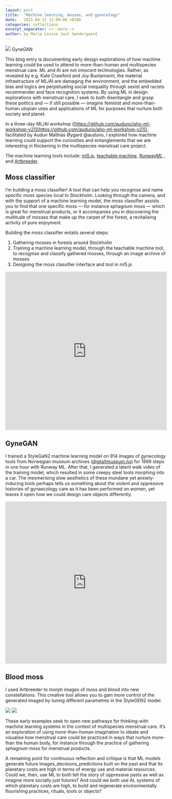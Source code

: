 ```yaml
---
layout: post
title:  "Machine learning, mosses, and gynecology"
date:   2021-04-12 12:00:00 +0200
categories: reflections
excerpt_separator: <!--more-->
author: by Marie Louise Juul Søndergaard
---
```


![](/menstrual-care-blog/assets/images/GyneGEN_gallery.jpeg)
<span class="caption">GyneGAN</span>

This blog entry is documenting early design explorations of how machine learning could be used to attend to more-than-human and multispecies menstrual care. ML and AI are not innocent technologies. Rather, as revealed by e.g. Kate Crawford and Joy Buolamwini, the material infrastructure of ML/AI are damaging the environment, and the embedded bias and logics are perpetuating social inequality through sexist and racists recommender and face recognition systems. By using ML in design explorations with menstrual care, I seek to both disentangle and grasp these politics and — if still possible — imagine feminist and more-than-human utopian uses and applications of ML for purposes that nurture both society and planet.

<!--more-->

In a three-day ML/AI workshop ([https://github.com/auduno/aho-ml-workshop-v21](https://github.com/auduno/aho-ml-workshop-v21)), facilitated by Audun Mathias Øygard @auduno, I explored how machine learning could support the curiosities and entanglements that we are interesting in thickening in the multispecies menstrual care project.

The machine learning tools include: [ml5.js](https://ml5js.org/), [teachable machine](https://teachablemachine.withgoogle.com/), [RunwayML](https://runwayml.com/) , and [Artbreeder](https://www.artbreeder.com/browse). 

## Moss classifier

I’m building a moss classifier! A tool that can help you recognise and name specific moss species local to Stockholm. Looking through the camera, and with the support of a machine learning model, the moss classifier assists you to find that one specific moss — for instance sphagnum moss — which is great for menstrual products, or it accompanies you in discovering the multitude of mosses that make up the carpet of the forest, a revitalising activity of pure enjoyment.

Building the moss classifier entails several steps:
1. Gathering mosses in forests around Stockholm
2. Training a machine learning model, through the teachable machine tool, to recognise and classify gathered mosses, through an image archive of mosses
3. Designing the moss classifier interface and tool in ml5.js

<div style="padding:97.83% 0 0 0;position:relative;"><iframe src="https://player.vimeo.com/video/535826376" style="position:absolute;top:0;left:0;width:100%;height:100%;" frameborder="0" allow="autoplay; fullscreen; picture-in-picture" allowfullscreen></iframe></div><script src="https://player.vimeo.com/api/player.js"></script>


## GyneGAN
I trained a StyleGaN2 machine learning model on 914 images of gynecology tools from Norwegian museum archives ([digitaltmuseum.no](http://digitaltmuseum.no)) for 1999 steps in one hour with Runway ML. After that, I generated a latent walk video of the training model, which resulted in some creepy steel tools morphing into a car. The mesmerising slow aesthetics of these mundane yet anxiety-inducing tools perhaps tells us something about the violent and oppressive histories of gynaecology care as it has been performed on women, yet leaves it open how we could design care objects differently.

<div style="padding:100% 0 0 0;position:relative;"><iframe src="https://player.vimeo.com/video/534910928" style="position:absolute;top:0;left:0;width:100%;height:100%;" frameborder="0" allow="autoplay; fullscreen; picture-in-picture" allowfullscreen></iframe></div><script src="https://player.vimeo.com/api/player.js"></script>

## Blood moss
I used Artbreeder to morph images of moss and blood into new constellations. This creative tool allows you to gain more control of the generated imaged by tuning different parametres in the StyleGEN2 model.

![](/menstrual-care-blog/assets/images/bloodmoss_1.png)
![](/menstrual-care-blog/assets/images/bloodmoss_2.png)


These early examples seek to open new pathways for thinking-with machine learning systems in the context of multispecies menstrual care. It’s an exploration of using more-than-human imagination to ideate and visualise how menstrual care could be practiced in ways that nurture more-than the human body, for instance through the practice of gathering sphagnum moss for menstrual products.


A remaining point for continuous reflection and critique is that ML models generate future images_decisions_predictions built on the past and that its planetary costs are high in terms of energy use and material resources. Could we, then, use ML to both tell the story of oppressive pasts as well as imagine more socially just futures? And could we both use AL systems of which planetary costs are high, to build and regenerate environmentally flourishing practices, rituals, tools or objects?
